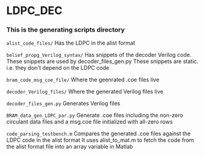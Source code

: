 # LDPC_DEC
### This is the generating scripts directory

`alist_code_files/`
Has the LDPC in the alist format

`belief_propg_Verilog_syntax/`
Has snippets of the decoder Verilog code. These snippets are used by decoder_files_gen.py
These snippets are static. i.e. they don't depend on the LDPC code

`bram_code_msg_coe_file/`
Where the geenrated .coe files live

`decoder_Verilog_files/`
Where the generated Verilog files live

`decoder_files_gen.py`
Generates Verilog files

`BRAM_data_gen_LDPC_par.py`
Generate .coe files including the non-zero circulant data files
and a msg.coe file initialized with all-zero rows

`code_parsing_testbench.m`
Compares the generated .coe files against the LDPC code in the alist format
It uses alist_to_mat.m to fetch the code from the alist format file into an array
variable in Matlab
